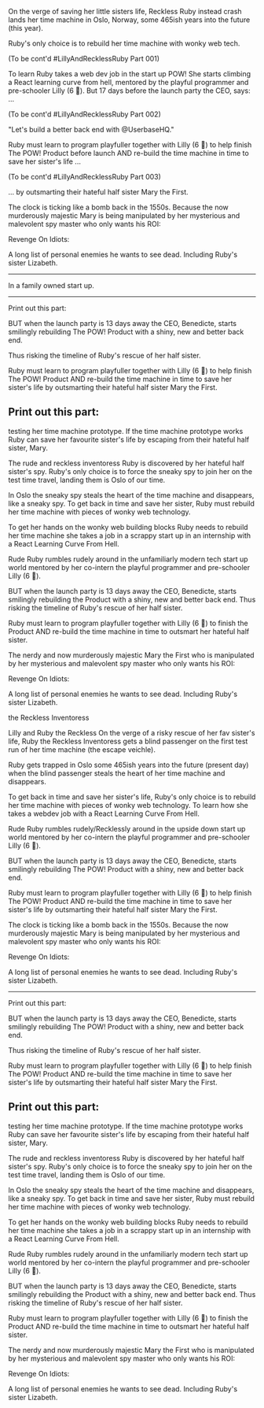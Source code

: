 On the verge of saving her little sisters life, Reckless Ruby instead crash lands her time machine in Oslo, Norway, some 465ish years into the future (this year).

Ruby's only choice is to rebuild her time machine with wonky web tech.

(To be cont'd
#LillyAndRecklessRuby
Part 001)

To learn Ruby takes a web dev job in the start up POW! She starts climbing a React learning curve from hell, mentored by the playful programmer and pre-schooler Lilly (6 🦄).
But 17 days before the launch party the CEO, says: ...

(To be cont'd
#LillyAndRecklessRuby
Part 002)

"Let's build a better back end with @UserbaseHQ."

Ruby must learn to program playfuller together with Lilly (6 🦄) to help finish The POW! Product before launch AND re-build the time machine in time to save her sister's life  ...

(To be cont'd
#LillyAndRecklessRuby
Part 003)



... by outsmarting their hateful half sister Mary the First.

The clock is ticking like a bomb back in the 1550s. Because
the now murderously majestic Mary is being manipulated by her mysterious and malevolent spy master who only wants his ROI:

Revenge
On
Idiots:

A long list of personal enemies he wants to see dead. Including Ruby's sister Lizabeth.

___

In a family owned start up.

-----
Print out this part:

BUT when the launch party is 13 days away the CEO, Benedicte, starts smilingly rebuilding The POW! Product with a shiny, new and better back end.

Thus risking the timeline of Ruby's rescue of her half sister.

Ruby must learn to program playfuller together with Lilly (6 🦄) to help finish The POW! Product AND re-build the time machine in time to save her sister's life by outsmarting their hateful half sister Mary the First.

Print out this part:
-----

testing her time machine prototype. If
the time machine prototype works Ruby can save her favourite sister's life by escaping from their hateful half sister, Mary.

The rude and reckless inventoress Ruby is discovered by her hateful half sister's spy. Ruby's only choice is to force the sneaky spy to join her on the test time travel, landing them is Oslo of our time.

In Oslo the sneaky spy steals the heart of the time machine and disappears, like a sneaky spy. To get back in time and save her sister, Ruby must rebuild her time machine with pieces of wonky web technology.

To get her hands on the wonky web building blocks Ruby needs to rebuild her time machine she takes a job in a scrappy start up in an internship with a React Learning Curve From Hell.

Rude Ruby rumbles rudely around in the unfamiliarly modern tech start up world mentored by her co-intern the playful programmer and pre-schooler Lilly (6 🦄).

BUT when the launch party is 13 days away the CEO, Benedicte, starts smilingly rebuilding the Product with a shiny, new and better back end. Thus risking the timeline of Ruby's rescue of her half sister.

Ruby must learn to program playfuller together with Lilly (6 🦄) to finish the Product AND re-build the time machine in time to outsmart her hateful half sister.

The nerdy and now murderously majestic Mary the First who is manipulated by her mysterious and malevolent spy master who only wants his ROI:

Revenge
On
Idiots:

A long list of personal enemies he wants to see dead. Including Ruby's sister Lizabeth.




the Reckless Inventoress

Lilly and Ruby the Reckless
On the verge of a risky rescue of her fav sister's life, Ruby the Reckless Inventoress gets a blind passenger on the first test run of her time machine (the escape veichle).

Ruby gets trapped in Oslo some 465ish years into the future (present day) when the blind passenger steals the heart of her time machine and disappears.

To get back in time and save her sister's life, Ruby's only choice is to rebuild her time machine with pieces of wonky web technology. To learn how she takes a webdev job with a React Learning Curve From Hell.

Rude Ruby rumbles rudely/Recklessly around in the upside down start up world mentored by her co-intern the playful programmer and pre-schooler Lilly (6 🦄).

BUT when the launch party is 13 days away the CEO, Benedicte, starts smilingly rebuilding The POW! Product with a shiny, new and better back end.

Ruby must learn to program playfuller together with Lilly (6 🦄) to help finish The POW! Product AND re-build the time machine in time to save her sister's life by outsmarting their hateful half sister Mary the First.

The clock is ticking like a bomb back in the 1550s. Because
the now murderously majestic Mary is being manipulated by her mysterious and malevolent spy master who only wants his ROI:

Revenge
On
Idiots:

A long list of personal enemies he wants to see dead. Including Ruby's sister Lizabeth.


-----
Print out this part:

BUT when the launch party is 13 days away the CEO, Benedicte, starts smilingly rebuilding The POW! Product with a shiny, new and better back end.

Thus risking the timeline of Ruby's rescue of her half sister.

Ruby must learn to program playfuller together with Lilly (6 🦄) to help finish The POW! Product AND re-build the time machine in time to save her sister's life by outsmarting their hateful half sister Mary the First.

Print out this part:
-----

testing her time machine prototype. If
the time machine prototype works Ruby can save her favourite sister's life by escaping from their hateful half sister, Mary.

The rude and reckless inventoress Ruby is discovered by her hateful half sister's spy. Ruby's only choice is to force the sneaky spy to join her on the test time travel, landing them is Oslo of our time.

In Oslo the sneaky spy steals the heart of the time machine and disappears, like a sneaky spy. To get back in time and save her sister, Ruby must rebuild her time machine with pieces of wonky web technology.

To get her hands on the wonky web building blocks Ruby needs to rebuild her time machine she takes a job in a scrappy start up in an internship with a React Learning Curve From Hell.

Rude Ruby rumbles rudely around in the unfamiliarly modern tech start up world mentored by her co-intern the playful programmer and pre-schooler Lilly (6 🦄).

BUT when the launch party is 13 days away the CEO, Benedicte, starts smilingly rebuilding the Product with a shiny, new and better back end. Thus risking the timeline of Ruby's rescue of her half sister.

Ruby must learn to program playfuller together with Lilly (6 🦄) to finish the Product AND re-build the time machine in time to outsmart her hateful half sister.

The nerdy and now murderously majestic Mary the First who is manipulated by her mysterious and malevolent spy master who only wants his ROI:

Revenge
On
Idiots:

A long list of personal enemies he wants to see dead. Including Ruby's sister Lizabeth.

